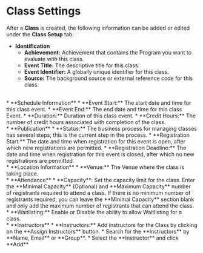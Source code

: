 # Class Settings

After a **Class** is created, the following information can be added or edited under the **Class Setup** tab:

* **Identification**
	* **Achievement:**  Achievement that contains the Program you want to evaluate with this class.
	* **Event Title:**  The descriptive title for this class.
	* **Event Identifier:**  A globally unique identifier for this class.
	* **Source:** The background source or external reference code for this class.
<br>
* **Schedule Information**
	* **Event Start:**  The start date and time for this class event.
	* **Event End:**  The end date and time for this class Event.
	* **Duration:**  Duration of this class event.
	* **Credit Hours:** The number of credit hours associated with completion of the class.
<br>
* **Publication** 
	* **Status:**  The business process for managing classes has several steps; this is the current step in the process.
	* **Registration Start:** The date and time when registration for this event is open, after which new registrations are permitted.
	* **Registration Deadline:** The date and time when registration for this event is closed, after which no new registrations are permitted.
	<br>
* 	**Location Information**
	* 	**Venue:**  The Venue where the class is taking place.
<br>
* **Attendance**
	* **Capacity**: Set the capacity limit for the class. Enter the **Minimal Capacity** (Optional) and **Maximum Capacity** number of registrants required to attend a class. If there is no minimum number of registrants required, you can leave the **Minimal Capacity** section blank and only add the maximum number of registrants that can attend the class.  
	* **Waitlisting:** Enable or Disable the ability to allow Waitlisting for a class.  
<br>
* **Instructors**
	* **Instructors:** Add instructors for the Class by clicking on the **Assign Instructors** button.
		* Search for the **Instructors** by **Name, Email** or **Group**. 
		* Select the **Instructor** and click **Add**
<br>
